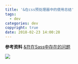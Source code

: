 ```yaml
---
title: '&在css预处理器中的使用总结'
tags:
  - dev
categories: dev
copyright: true
date: 2018-02-23 14:00:28
---
```


<!--more-->

**参考资料**
[&符在Sass中存在的问题](https://www.w3cplus.com/preprocessor/use-ampersand-in-selector-name-with-Sass.html)

![](http://static.zhyjor.com/wexin.png)
